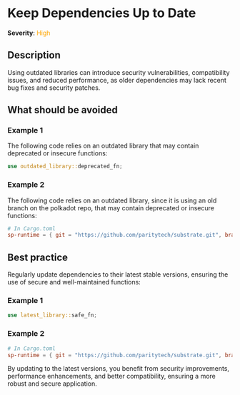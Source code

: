 # Keep Dependencies Up to Date

**Severity**: <span style="color:orange;">High</span>

## Description

Using outdated libraries can introduce security vulnerabilities, compatibility issues, and reduced performance, as older
dependencies may lack recent bug fixes and security patches.

## What should be avoided

### Example 1

The following code relies on an outdated library that may contain deprecated or insecure functions:

```rust
use outdated_library::deprecated_fn;
```

### Example 2

The following code relies on an outdated library, since it is using an old branch on the polkadot repo, that may contain deprecated or insecure functions:

```toml
# In Cargo.toml
sp-runtime = { git = "https://github.com/paritytech/substrate.git", branch = "polkadot-v1.0.0" }
```

## Best practice

Regularly update dependencies to their latest stable versions, ensuring the use of secure and well-maintained functions:

### Example 1

```rust
use latest_library::safe_fn;
```

### Example 2

```toml
# In Cargo.toml
sp-runtime = { git = "https://github.com/paritytech/substrate.git", branch = "polkadot-stable2407" }
```

By updating to the latest versions, you benefit from security improvements, performance enhancements, and better
compatibility, ensuring a more robust and secure application.
